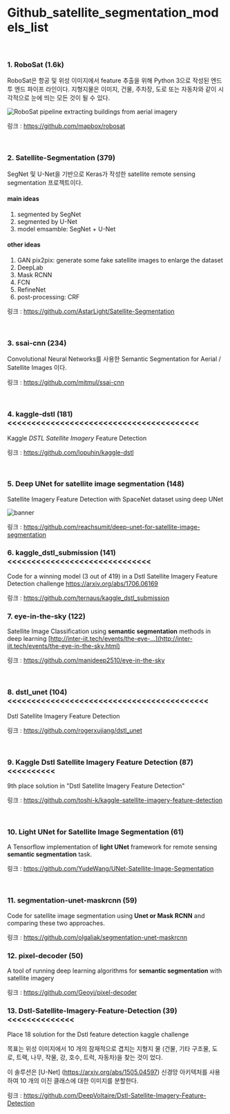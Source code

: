 # Github_satellite_segmentation_models_list

<br>

### 1. RoboSat (1.6k)

RoboSat은 항공 및 위성 이미지에서 feature 추출을 위해 Python 3으로 작성된 엔드 투 엔드 파이프 라인이다. 지형지물은 이미지, 건물, 주차장, 도로 또는 자동차와 같이 시각적으로 눈에 띄는 모든 것이 될 수 있다.

 ![RoboSat pipeline extracting buildings from aerial imagery](https://github.com/mapbox/robosat/raw/master/assets/buildings.png) 

링크 :  https://github.com/mapbox/robosat 

<br>


### 2. Satellite-Segmentation (379)

 SegNet 및 U-Net을 기반으로 Keras가 작성한 satellite remote sensing segmentation 프로젝트이다.

#### main ideas

1. segmented by SegNet
2. segmented by U-Net
3. model emsamble: SegNet + U-Net

#### other ideas

1. GAN pix2pix: generate some fake satellite images to enlarge the dataset
2. DeepLab
3. Mask RCNN
4. FCN
5. RefineNet
6. post-processing: CRF

링크 :  https://github.com/AstarLight/Satellite-Segmentation 


<br>

### 3. ssai-cnn (234)

Convolutional Neural Networks를 사용한 Semantic Segmentation for Aerial / Satellite Images 이다.

링크 :  https://github.com/mitmul/ssai-cnn 


<br>

### 4. kaggle-dstl (181) <<<<<<<<<<<<<<<<<<<<<<<<<<<<<<<<<<<<<<<<

 Kaggle *DSTL* *Satellite* *Imagery* Feature Detection 

링크 :  https://github.com/lopuhin/kaggle-dstl 


<br>

### 5. Deep UNet for satellite image segmentation (148)

 Satellite Imagery Feature Detection with SpaceNet dataset using deep UNet

![banner](https://camo.githubusercontent.com/28891f9cc505787a642b1ddabdc162e236c26204/68747470733a2f2f692e696d6775722e636f6d2f686a49546670632e706e67) 

링크 :  https://github.com/reachsumit/deep-unet-for-satellite-image-segmentation 
<br>



### 6. kaggle_dstl_submission (141) <<<<<<<<<<<<<<<<<<<<<<<<<<<<<<

 Code for a winning model (3 out of 419) in a Dstl Satellite Imagery Feature Detection challenge https://arxiv.org/abs/1706.06169 

링크 :  https://github.com/ternaus/kaggle_dstl_submission 
<br>



### 7. eye-in-the-sky (122)

 Satellite Image Classification using **semantic segmentation** methods in deep learning [http://inter-iit.tech/events/the-eye-…](http://inter-iit.tech/events/the-eye-in-the-sky.html) 

링크 :  https://github.com/manideep2510/eye-in-the-sky 

<br>


### 8. dstl_unet (104) <<<<<<<<<<<<<<<<<<<<<<<<<<<<<<<<<<<<<<<<<<

 Dstl Satellite Imagery Feature Detection

링크 :  https://github.com/rogerxujiang/dstl_unet

<br>


### 9. Kaggle Dstl Satellite Imagery Feature Detection (87) <<<<<<<<<<

 9th place solution in "Dstl Satellite Imagery Feature Detection" 

링크 :  https://github.com/toshi-k/kaggle-satellite-imagery-feature-detection 

<br>




### 10. Light UNet for Satellite Image Segmentation (61)

 A Tensorflow implementation of **light UNet** framework for remote sensing **semantic segmentation** task. 

링크 :  https://github.com/YudeWang/UNet-Satellite-Image-Segmentation 

<br>




### 11. segmentation-unet-maskrcnn (59)

 Code for satellite image segmentation using **Unet or Mask RCNN** and comparing these two approaches. 

링크 :  https://github.com/olgaliak/segmentation-unet-maskrcnn 
<br>



### 12. pixel-decoder (50)

 A tool of running deep learning algorithms for **semantic segmentation** with satellite imagery 

링크 :  https://github.com/Geoyi/pixel-decoder 
<br>



### 13. Dstl-Satellite-Imagery-Feature-Detection (39) <<<<<<<<<<<<<<

 Place 18 solution for the Dstl feature detection kaggle challenge 

 목표는 위성 이미지에서 10 개의 잠재적으로 겹치는 지형지 물 (건물, 기타 구조물, 도로, 트랙, 나무, 작물, 강, 호수, 트럭, 자동차)을 찾는 것이 었다. 

이 솔루션은 [U-Net] (https://arxiv.org/abs/1505.04597) 신경망 아키텍처를 사용하여 10 개의 이진 클래스에 대한 이미지를 분할한다.

링크 :  https://github.com/DeepVoltaire/Dstl-Satellite-Imagery-Feature-Detection 
<br>
